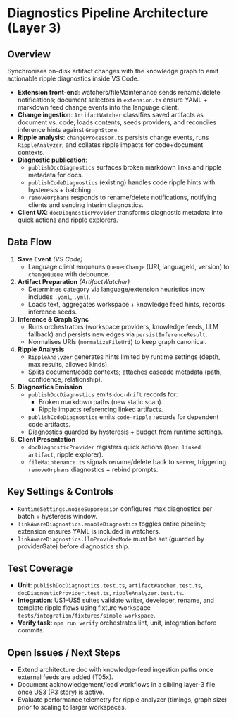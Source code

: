 # Diagnostics Pipeline Architecture (Layer 3)

## Overview
Synchronises on-disk artifact changes with the knowledge graph to emit actionable ripple diagnostics inside VS Code.

- **Extension front-end**: watchers/fileMaintenance sends rename/delete notifications; document selectors in `extension.ts` ensure YAML + markdown feed change events into the language client.
- **Change ingestion**: `ArtifactWatcher` classifies saved artifacts as document vs. code, loads contents, seeds providers, and reconciles inference hints against `GraphStore`.
- **Ripple analysis**: `changeProcessor.ts` persists change events, runs `RippleAnalyzer`, and collates ripple impacts for code+document contexts.
- **Diagnostic publication**:
  - `publishDocDiagnostics` surfaces broken markdown links and ripple metadata for docs.
  - `publishCodeDiagnostics` (existing) handles code ripple hints with hysteresis + batching.
  - `removeOrphans` responds to rename/delete notifications, notifying clients and sending interim diagnostics.
- **Client UX**: `docDiagnosticProvider` transforms diagnostic metadata into quick actions and ripple explorers.

## Data Flow
1. **Save Event** *(VS Code)*
   - Language client enqueues `QueuedChange` (URI, languageId, version) to `changeQueue` with debounce.
2. **Artifact Preparation** *(ArtifactWatcher)*
   - Determines category via language/extension heuristics (now includes `.yaml`, `.yml`).
   - Loads text, aggregates workspace + knowledge feed hints, records inference seeds.
3. **Inference & Graph Sync**
   - Runs orchestrators (workspace providers, knowledge feeds, LLM fallback) and persists new edges via `persistInferenceResult`.
   - Normalises URIs (`normalizeFileUri`) to keep graph canonical.
4. **Ripple Analysis**
   - `RippleAnalyzer` generates hints limited by runtime settings (depth, max results, allowed kinds).
   - Splits document/code contexts; attaches cascade metadata (path, confidence, relationship).
5. **Diagnostics Emission**
   - `publishDocDiagnostics` emits `doc-drift` records for:
     - Broken markdown paths (new static scan).
     - Ripple impacts referencing linked artifacts.
   - `publishCodeDiagnostics` emits `code-ripple` records for dependent code artifacts.
   - Diagnostics guarded by hysteresis + budget from runtime settings.
6. **Client Presentation**
   - `docDiagnosticProvider` registers quick actions (`Open linked artifact`, ripple explorer).
   - `fileMaintenance.ts` signals rename/delete back to server, triggering `removeOrphans` diagnostics + rebind prompts.

## Key Settings & Controls
- `RuntimeSettings.noiseSuppression` configures max diagnostics per batch + hysteresis window.
- `linkAwareDiagnostics.enableDiagnostics` toggles entire pipeline; extension ensures YAML is included in watchers.
- `linkAwareDiagnostics.llmProviderMode` must be set (guarded by providerGate) before diagnostics ship.

## Test Coverage
- **Unit**: `publishDocDiagnostics.test.ts`, `artifactWatcher.test.ts`, `docDiagnosticProvider.test.ts`, `rippleAnalyzer.test.ts`.
- **Integration**: US1–US5 suites validate writer, developer, rename, and template ripple flows using fixture workspace `tests/integration/fixtures/simple-workspace`.
- **Verify task**: `npm run verify` orchestrates lint, unit, integration before commits.

## Open Issues / Next Steps
- Extend architecture doc with knowledge-feed ingestion paths once external feeds are added (T05x).
- Document acknowledgement/lead workflows in a sibling layer-3 file once US3 (P3 story) is active.
- Evaluate performance telemetry for ripple analyzer (timings, graph size) prior to scaling to larger workspaces.
